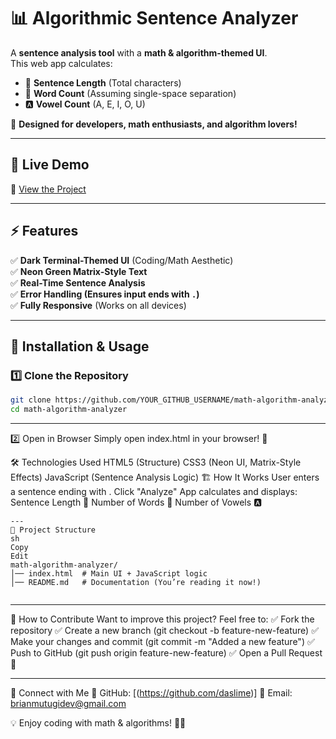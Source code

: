 # 📊 Algorithmic Sentence Analyzer

A  **sentence analysis tool** with a **math & algorithm-themed UI**.  
This web app calculates:
- 📏 **Sentence Length** (Total characters)
- 📖 **Word Count** (Assuming single-space separation)
- 🅰️ **Vowel Count** (A, E, I, O, U)

🔬 **Designed for developers, math enthusiasts, and algorithm lovers!**  

---

## 🎨 **Live Demo**
🔗 [View the Project](https://daslime.github.io/math-algorithm-analyzer/)  

---

## ⚡ **Features**
✅ **Dark Terminal-Themed UI** (Coding/Math Aesthetic)  
✅ **Neon Green Matrix-Style Text**  
✅ **Real-Time Sentence Analysis**  
✅ **Error Handling (Ensures input ends with `.`)**  
✅ **Fully Responsive** (Works on all devices)  

---

## 🚀 **Installation & Usage**
### 1️⃣ Clone the Repository  
```sh
git clone https://github.com/YOUR_GITHUB_USERNAME/math-algorithm-analyzer.git
cd math-algorithm-analyzer
```

---
2️⃣ Open in Browser
Simply open index.html in your browser! 🚀

🛠 Technologies Used
HTML5 (Structure)
CSS3 (Neon UI, Matrix-Style Effects)
JavaScript (Sentence Analysis Logic)
🏗 How It Works
User enters a sentence ending with .
Click "Analyze"
App calculates and displays:
Sentence Length 📏
Number of Words 📖
Number of Vowels 🅰️
```
---
📂 Project Structure
sh
Copy
Edit
math-algorithm-analyzer/
│── index.html  # Main UI + JavaScript logic
│── README.md   # Documentation (You’re reading it now!)


```
---
🔧 How to Contribute
Want to improve this project? Feel free to:
✅ Fork the repository
✅ Create a new branch (git checkout -b feature-new-feature)
✅ Make your changes and commit (git commit -m "Added a new feature")
✅ Push to GitHub (git push origin feature-new-feature)
✅ Open a Pull Request 🚀

---

📩 Connect with Me
🔗 GitHub: [(https://github.com/daslime)]
📧 Email: brianmutugidev@gmail.com

💡 Enjoy coding with math & algorithms! 🎯🚀







